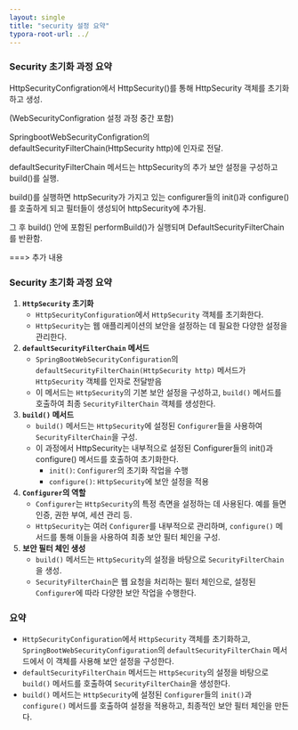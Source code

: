 ```yaml
---
layout: single
title: "security 설정 요약"
typora-root-url: ../
---
```






### Security 초기화 과정 요약



HttpSecurityConfigration에서 HttpSecurity()를 통해 HttpSecurity 객체를 초기화하고 생성.

(WebSecurityConfigration 설정 과정 중간 포함)

SpringbootWebSecurityConfigration의 defaultSecurityFilterChain(HttpSecurity http)에 인자로 전달.

defaultSecurityFilterChain 메서드는 httpSecurity의 추가 보안 설정을 구성하고 build()를 실행.

build()를 실행하면 httpSecurity가 가지고 있는 configurer들의 init()과 configure()를 호출하게 되고 필터들이 생성되어 httpSecurity에 추가됨.

그 후  build() 안에 포함된 performBuild()가 실행되며 DefaultSecurityFilterChain를 반환함.





===>  추가 내용



### Security 초기화 과정 요약

1. **`HttpSecurity` 초기화**
   - `HttpSecurityConfiguration`에서 `HttpSecurity` 객체를 초기화한다.
   - `HttpSecurity`는 웹 애플리케이션의 보안을 설정하는 데 필요한 다양한 설정을 관리한다.
2. **`defaultSecurityFilterChain` 메서드**
   - `SpringBootWebSecurityConfiguration`의 `defaultSecurityFilterChain(HttpSecurity http)` 메서드가 `HttpSecurity` 객체를 인자로 전달받음
   - 이 메서드는 `HttpSecurity`의 기본 보안 설정을 구성하고, `build()` 메서드를 호출하여 최종 `SecurityFilterChain` 객체를 생성한다.
3. **`build()` 메서드**
   - `build()` 메서드는 `HttpSecurity`에 설정된 `Configurer`들을 사용하여 `SecurityFilterChain`을 구성.
   - 이 과정에서 HttpSecurity는 내부적으로 설정된 Configurer들의 init()과 configure() 메서드를 호출하여 초기화한다.
     - `init()`: `Configurer`의 초기화 작업을 수행
     - `configure()`: `HttpSecurity`에 보안 설정을 적용
4. **`Configurer`의 역할**
   - `Configurer`는 `HttpSecurity`의 특정 측면을 설정하는 데 사용된다. 예를 들면 인증, 권한 부여, 세션 관리 등.
   - `HttpSecurity`는 여러 `Configurer`를 내부적으로 관리하며, `configure()` 메서드를 통해 이들을 사용하여 최종 보안 필터 체인을 구성.
5. **보안 필터 체인 생성**
   - `build()` 메서드는 `HttpSecurity`의 설정을 바탕으로 `SecurityFilterChain`을 생성.
   - `SecurityFilterChain`은 웹 요청을 처리하는 필터 체인으로, 설정된 `Configurer`에 따라 다양한 보안 작업을 수행한다.

### 요약

- `HttpSecurityConfiguration`에서 `HttpSecurity` 객체를 초기화하고, `SpringBootWebSecurityConfiguration`의 `defaultSecurityFilterChain` 메서드에서 이 객체를 사용해 보안 설정을 구성한다.
- `defaultSecurityFilterChain` 메서드는 `HttpSecurity`의 설정을 바탕으로 `build()` 메서드를 호출하여 `SecurityFilterChain`을 생성한다.
- `build()` 메서드는 `HttpSecurity`에 설정된 `Configurer`들의 `init()`과 `configure()` 메서드를 호출하여 설정을 적용하고, 최종적인 보안 필터 체인을 만든다.